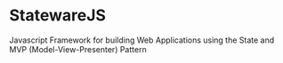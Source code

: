 # StatewareJS
Javascript Framework for building Web Applications using the State and MVP (Model-View-Presenter) Pattern
